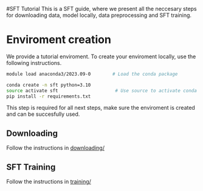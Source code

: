 #SFT Tutorial
This is a SFT guide, where we present all the neccesary steps for downloading data, model locally, data preprocessing and SFT training. 

# Enviroment creation
We provide a tutorial enviroment. To create your enviroment locally, use the following instructions. 
```bash
module load anaconda3/2023.09-0        # Load the conda package

conda create -n sft python=3.10
source activate sft                     # Use source to activate conda envs
pip install -r requirements.txt
```
This step is required for all next steps, make sure the enviroment is created and can be succesfully used.

## Downloading
Follow the instructions in [downloading/](./downloading/)

## SFT Training
Follow the instructions in [training/](./training/)
